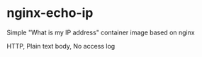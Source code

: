 # nginx-echo-ip
Simple "What is my IP address" container image based on nginx

HTTP, Plain text body, No access log
